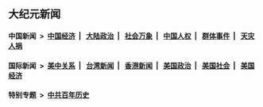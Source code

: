 ## 大纪元新闻

#### 中国新闻 &nbsp;>&nbsp; [中国经济](indexes/ncid283/README.md?06101245) &nbsp;| &nbsp; [大陆政治](indexes/ncid277/README.md?06101245) &nbsp;| &nbsp; [社会万象](indexes/ncid282/README.md?06101245) &nbsp;| &nbsp; [中国人权](indexes/ncid278/README.md?06101245) &nbsp;| &nbsp; [群体事件](indexes/ncid279/README.md?06101245) &nbsp;| &nbsp; [天灾人祸](indexes/ncid280/README.md?06101245)

#### 国际新闻 &nbsp;>&nbsp; [美中关系](indexes/nf1412576/README.md?06101245) &nbsp;| &nbsp; [台湾新闻](indexes/ncid1349361/README.md?06101245) &nbsp;| &nbsp; [香港新闻](indexes/ncid1349362/README.md?06101245) &nbsp;| &nbsp; [美国政治](indexes/ncid1078159/README.md?06101245) &nbsp;| &nbsp; [美国社会](indexes/ncid1078160/README.md?06101245) &nbsp;| &nbsp; [美国经济](indexes/ncid1078158/README.md?06101245)

#### 特别专题 &nbsp;>&nbsp; [中共百年历史](https://github.com/epoch-news/epoch-special/blob/master/README.md?06101245)  
